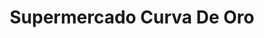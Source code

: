 ---
title: "Supermercado Curva De Oro"
url: /villa-elisa/supermercado-curva-de-oro/
shop: supermercado
---
